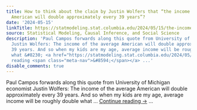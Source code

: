 ```yaml
---
title: How to think about the claim by Justin Wolfers that “the income of the average
  American will double approximately every 39 years”?
date: '2024-05-15'
linkTitle: https://statmodeling.stat.columbia.edu/2024/05/15/the-income-of-the-average-american-will-double-approximately-every-39-years-who-says-that-sort-of-thing-show-some-respect-for-uncertainty-dude/
source: Statistical Modeling, Causal Inference, and Social Science
description: 'Paul Campos forwards along this quote from University of Michigan economist
  Justin Wolfers: The income of the average American will double approximately every
  39 years. And so when my kids are my age, average income will be roughly double
  what &#8230; <a href="https://statmodeling.stat.columbia.edu/2024/05/15/the-income-of-the-average-american-will-double-approximately-every-39-years-who-says-that-sort-of-thing-show-some-respect-for-uncertainty-dude/">Continue
  reading <span class="meta-nav">&#8594;</span></a> ...'
disable_comments: true
---
```

Paul Campos forwards along this quote from University of Michigan economist Justin Wolfers: The income of the average American will double approximately every 39 years. And so when my kids are my age, average income will be roughly double what &#8230; <a href="https://statmodeling.stat.columbia.edu/2024/05/15/the-income-of-the-average-american-will-double-approximately-every-39-years-who-says-that-sort-of-thing-show-some-respect-for-uncertainty-dude/">Continue reading <span class="meta-nav">&#8594;</span></a> ...